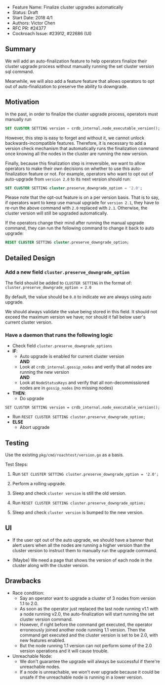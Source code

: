 - Feature Name: Finalize cluster upgrades automatically
- Status: Draft
- Start Date: 2018 4/1
- Authors: Victor Chen
- RFC PR: #24377
- Cockroach Issue: #23912, #22686 (UI)

## Summary

We will add an auto-finalization feature to help operators finalize their
cluster upgrade process without manually running the set cluster version sql
command.

Meanwhile, we will also add a feature feature that allows operators to opt out
of auto-finalization to preserve the ability to downgrade.


## Motivation
In the past, in order to finalize the cluster upgrade process, operators must
manually run

```sql
SET CLUSTER SETTING version = crdb_internal.node_executable_version();
```

However, this step is easy to forget and without it, we cannot unlock
backwards-incompatible features. Therefore, it is necessary to add a version
check mechanism that automatically runs the finalization command once knowing
all the nodes in the cluster are running the new version.

Finally, because this finalization step is irreversible, we want to allow
operators to make their own decisions on whether to use this auto-finalization
feature or not. For example, operators who want to opt out of auto-upgrade from
`version 2.0` to its next version should run:

```sql
SET CLUSTER SETTING cluster.preserve_downgrade_option = '2.0';
```

Please note that the opt-out feature is on a per version basis. That is to say,
if operators want to keep use manual upgrade for `version 2.1`, they have to
re-run the above command with `2.0` replaced with `2.1`. Otherwise, the cluster
version will still be upgraded automatically.

If the operators change their mind after running the manual upgrade command,
they can run the following command to change it back to auto upgrade:

```sql
RESET CLUSTER SETTING cluster.preserve_downgrade_option;
```

## Detailed Design

### Add a new field `cluster.preserve_downgrade_option`

The field should be added to `CLUSTER SETTING` in the format of:
`cluster.preserve_downgrade_option = 2.0`

By default, the value should be `0.0` to indicate we are always using auto
upgrade.

We should always validate the value being stored in this field. It should not
exceed the maximum version we have; nor should it fall below user's current
cluster version.

### Have a daemon that runs the following logic

- Check field `cluster.preserve_downgrade_options`
- **IF**:
  - Auto upgrade is enabled for current cluster version
  <br>**AND**
  - Look at `crdb_internal.gossip_nodes` and verify that all nodes are running
  the new version
  <br>**AND**
  - Look at `NodeStatusKeys` and verify that all non-decommissioned nodes are
  in `gossip_nodes` (no missing nodes)
- **THEN**:
  - Do upgrade
```
SET CLUSTER SETTING version = crdb_internal.node_executable_version();
```

  - Run `RESET CLUSTER SETTING cluster.preserve_downgrade_option;`
- **ELSE**
  - Abort upgrade


## Testing
Use the existing ``pkg/cmd/roachtest/version.go`` as a basis.

Test Steps:

1. Run `SET CLUSTER SETTING cluster.preserve_downgrade_option = '2.0';`

2. Perform a rolling upgrade.

3. Sleep and check `cluster version` is still the old version.

4. Run `RESET CLUSTER SETTING cluster.preserve_downgrade_option;`

5. Sleep and check `cluster version` is bumped to the new version.


## UI
- If the user opt out of the auto upgrade, we should have a banner that alert
users when all the nodes are running a higher version than the cluster version
to instruct them to manually run the upgrade command.

- (Maybe) We need a page that shows the version of each node in the cluster
along with the cluster version.


## Drawbacks
- Race condition:
  - Say an operator want to upgrade a cluster of 3 nodes from version 1.1 to
  2.0.
  - As soon as the operator just replaced the last node running v1.1 with a
  node running v2.0, the auto-finalization will start running the set cluster
  version command.
  - However, if right before the command get executed, the operator erroneously
  joined another node running 1.1 version. Then the command get executed and
  the cluster version is set to be 2.0, with new features enabled.
  - But the node running 1.1 version can not perform some of the 2.0 version
  operations and it will cause trouble.
- Unreachable Node:
  - We don't guarantee the upgrade will always be successful if there're
  unreachable nodes.
  - If a node is unreachable, we won't ever upgrade because it could be unsafe
  if the unreachable node is running in a lower version.
